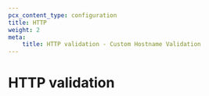 ```yaml
---
pcx_content_type: configuration
title: HTTP
weight: 2
meta:
    title: HTTP validation - Custom Hostname Validation
---
```


# HTTP validation